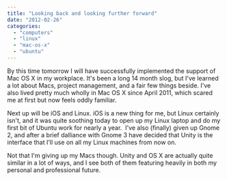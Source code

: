 ```yaml
---
title: "Looking back and looking further forward"
date: "2012-02-26"
categories: 
  - "computers"
  - "linux"
  - "mac-os-x"
  - "ubuntu"
---
```


By this time tomorrow I will have successfully implemented the support of Mac OS X in my workplace. It's been a long 14 month slog, but I've learned a lot about Macs, project management, and a fair few things beside. I've also lived pretty much wholly in Mac OS X since April 2011, which scared me at first but now feels oddly familiar.

Next up will be iOS and Linux. iOS is a new thing for me, but Linux certainly isn't, and it was quite soothing today to open up my Linux laptop and do my first bit of Ubuntu work for nearly a year.  I've also (finally) given up Gnome 2, and after a brief dalliance with Gnome 3 have decided that Unity is the interface that I'll use on all my Linux machines from now on.

Not that I'm giving up my Macs though. Unity and OS X are actually quite similar in a lot of ways, and I see both of them featuring heavily in both my personal and professional future.
